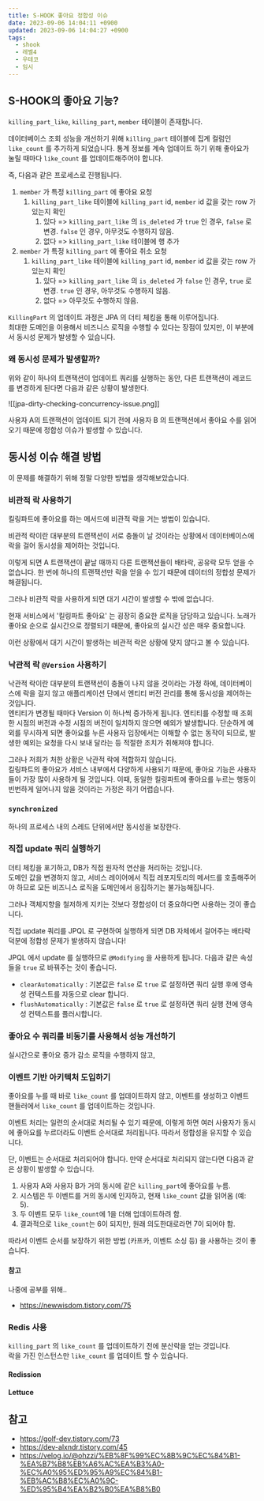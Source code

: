 ```yaml
---
title: S-HOOK 좋아요 정합성 이슈
date: 2023-09-06 14:04:11 +0900
updated: 2023-09-06 14:04:27 +0900
tags:
  - shook
  - 레벨4
  - 우테코
  - 임시
---
```


## S-HOOK의 좋아요 기능?

`killing_part_like`, `killing_part`, `member` 테이블이 존재합니다.  

데이터베이스 조회 성능을 개선하기 위해 `killing_part` 테이블에 집계 컬럼인 `like_count` 를 추가하게 되었습니다. 통계 정보를 계속 업데이트 하기 위해 좋아요가 눌릴 때마다 `like_count` 를 업데이트해주어야 합니다.  

즉, 다음과 같은 프로세스로 진행됩니다.  

1. `member` 가 특정 `killing_part` 에 좋아요 요청
	1. `killing_part_like` 테이블에 `killing_part` id, `member` id 값을 갖는 row 가 있는지 확인
		1. 있다 => `killing_part_like` 의 `is_deleted` 가 `true` 인 경우, `false` 로 변경. `false` 인 경우, 아무것도 수행하지 않음.
		2. 없다 => `killing_part_like` 테이블에 행 추가
2. `member` 가 특정 `killing_part` 에 좋아요 취소 요청
	1. `killing_part_like` 테이블에 `killing_part` id, `member` id 값을 갖는 row 가 있는지 확인
		1. 있다 => `killing_part_like` 의 `is_deleted` 가 `false` 인 경우, `true` 로 변경. `true` 인 경우, 아무것도 수행하지 않음.
		2. 없다 => 아무것도 수행하지 않음.

`KillingPart` 의 업데이트 과정은 JPA 의 더티 체킹을 통해 이루어집니다.  
최대한 도메인을 이용해서 비즈니스 로직을 수행할 수 있다는 장점이 있지만, 이 부분에서 동시성 문제가 발생할 수 있습니다.  

### 왜 동시성 문제가 발생할까?

위와 같이 하나의 트랜잭션이 업데이트 쿼리를 실행하는 동안, 다른 트랜잭션이 레코드를 변경하게 된다면 다음과 같은 상황이 발생한다.

![[jpa-dirty-checking-concurrency-issue.png]]

사용자 A의 트랜잭션이 업데이트 되기 전에 사용자 B 의 트랜잭션에서 좋아요 수를 읽어오기 때문에 정합성 이슈가 발생할 수 있습니다.  

## 동시성 이슈 해결 방법

이 문제를 해결하기 위해 정말 다양한 방법을 생각해보았습니다.  

### 비관적 락 사용하기

킬링파트에 좋아요를 하는 메서드에 비관적 락을 거는 방법이 있습니다.  

비관적 락이란 대부분의 트랜잭션이 서로 충돌이 날 것이라는 상황에서 데이터베이스에 락을 걸어 동시성을 제어하는 것입니다.  

이렇게 되면 A 트랜잭션이 끝날 때까지 다른 트랜잭션들이 배타락, 공유락 모두 얻을 수 없습니다. 한 번에 하나의 트랜잭션만 락을 얻을 수 있기 때문에 데이터의 정합성 문제가 해결됩니다.  

그러나 비관적 락을 사용하게 되면 대기 시간이 발생할 수 밖에 없습니다. 

현재 서비스에서 '킬링파트 좋아요' 는 굉장히 중요한 로직을 담당하고 있습니다. 노래가 좋아요 순으로 실시간으로 정렬되기 때문에, 좋아요의 실시간 성은 매우 중요합니다.  

이런 상황에서 대기 시간이 발생하는 비관적 락은 상황에 맞지 않다고 볼 수 있습니다.  

### 낙관적 락 `@Version` 사용하기

낙관적 락이란 대부분의 트랜잭션이 충돌이 나지 않을 것이라는 가정 하에, 데이터베이스에 락을 걸지 않고 애플리케이션 단에서 엔티티 버전 관리를 통해 동시성을 제어하는 것입니다.  
엔티티가 변경될 때마다 Version 이 하나씩 증가하게 됩니다. 엔티티를 수정할 때 조회한 시점의 버전과 수정 시점의 버전이 일치하지 않으면 예외가 발생합니다. 단순하게 예외를 무시하게 되면 좋아요를 누른 사용자 입장에서는 이해할 수 없는 동작이 되므로, 발생한 예외는 요청을 다시 보내 달라는 등 적절한 조치가 취해져야 합니다.  

그러나 저희가 처한 상황은 낙관적 락에 적합하지 않습니다.  
킬링파트의 좋아요가 서비스 내부에서 다양하게 사용되기 때문에, 좋아요 기능은 사용자들이 가장 많이 사용하게 될 것입니다. 이때, 동일한 킬링파트에 좋아요를 누르는 행동이 빈번하게 일어나지 않을 것이라는 가정은 하기 어렵습니다.  

### `synchronized`

하나의 프로세스 내의 스레드 단위에서만 동시성을 보장한다.  

### 직접 update 쿼리 실행하기

더티 체킹을 포기하고, DB가 직접 원자적 연산을 처리하는 것입니다.  
도메인 값을 변경하지 않고, 서비스 레이어에서 직접 레포지토리의 메서드를 호출해주어야 하므로 모든 비즈니스 로직을 도메인에서 응집하기는 불가능해집니다.   

그러나 객체지향을 철저하게 지키는 것보다 정합성이 더 중요하다면 사용하는 것이 좋습니다.  

직접 update 쿼리를 JPQL 로 구현하여 실행하게 되면 DB 자체에서 걸어주는 배타락 덕분에 정합성 문제가 발생하지 않습니다!  

JPQL 에서 update 를 실행하므로 `@Modifying` 을 사용하게 됩니다. 다음과 같은 속성들을 `true` 로 바꿔주는 것이 좋습니다.  
- `clearAutomatically` : 기본값은 `false` 로 `true` 로 설정하면 쿼리 실행 후에 영속성 컨텍스트를 자동으로 clear 합니다.  
- `flushAutomatically` : 기본값은 `false` 로 `true` 로 설정하면 쿼리 실행 전에 영속성 컨텍스트를 플러시합니다.   

### 좋아요 수 쿼리를 비동기를 사용해서 성능 개선하기

실시간으로 좋아요 증가 감소 로직을 수행하지 않고, 

### 이벤트 기반 아키텍처 도입하기

좋아요를 누를 때 바로 `like_count` 를 업데이트하지 않고, 이벤트를 생성하고 이벤트 핸들러에서 `like_count` 를 업데이트하는 것입니다.  

이벤트 처리는 일련의 순서대로 처리될 수 있기 때문에, 이렇게 하면 여러 사용자가 동시에 좋아요를 누르더라도 이벤트 순서대로 처리됩니다. 따라서 정합성을 유지할 수 있습니다.  

단, 이벤트는 순서대로 처리되어야 합니다. 만약 순서대로 처리되지 않는다면 다음과 같은 상황이 발생할 수 있습니다.  

1. 사용자 A와 사용자 B가 거의 동시에 같은 `killing_part`에 좋아요를 누름.
2. 시스템은 두 이벤트를 거의 동시에 인지하고, 현재 `like_count` 값을 읽어옴 (예: 5).
3. 두 이벤트 모두 `like_count`에 1을 더해 업데이트하려 함.
4. 결과적으로 `like_count`는 6이 되지만, 원래 의도한대로라면 7이 되어야 함.

따라서 이벤트 순서를 보장하기 위한 방법 (카프카, 이벤트 소싱 등) 을 사용하는 것이 좋습니다. 

#### 참고

나중에 공부를 위해..  
- https://newwisdom.tistory.com/75

### Redis 사용

`killing_part` 의 `like_count` 를 업데이트하기 전에 분산락을 얻는 것입니다.  
락을 가진 인스턴스만 `like_count` 를 업데이트 할 수 있습니다. 

#### Redission
#### Lettuce

## 참고

- https://golf-dev.tistory.com/73
- https://dev-alxndr.tistory.com/45
- https://velog.io/@ohzzi/%EB%8F%99%EC%8B%9C%EC%84%B1-%EA%B7%B8%EB%A6%AC%EA%B3%A0-%EC%A0%95%ED%95%A9%EC%84%B1-%EB%AC%B8%EC%A0%9C-%ED%95%B4%EA%B2%B0%EA%B8%B0